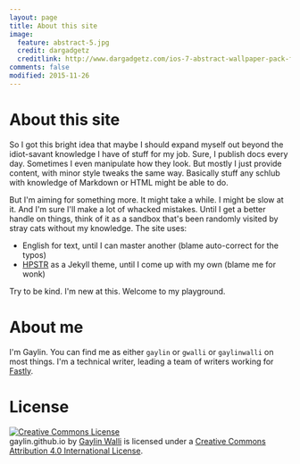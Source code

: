 ```yaml
---
layout: page
title: About this site
image:
  feature: abstract-5.jpg
  credit: dargadgetz
  creditlink: http://www.dargadgetz.com/ios-7-abstract-wallpaper-pack-for-iphone-5-and-ipod-touch-retina/
comments: false
modified: 2015-11-26
---
```


# About this site
So I got this bright idea that maybe I should expand myself out beyond the idiot-savant knowledge I have of stuff for my job. Sure, I publish docs every day. Sometimes I even manipulate how they look. But mostly I just provide content, with minor style tweaks the same way. Basically stuff any schlub with knowledge of Markdown or HTML might be able to do.

But I'm aiming for something more. It might take a while. I might be slow at it. And I'm sure I'll make a lot of whacked mistakes. Until I get a better handle on things, think of it as a sandbox that's been randomly visited by stray cats without my knowledge. The site uses:

- English for text, until I can master another (blame auto-correct for the typos)
- [HPSTR](https://mademistakes.com/work/hpstr-jekyll-theme/) as a Jekyll theme, until I come up with my own (blame me for wonk)

Try to be kind. I'm new at this. Welcome to my playground.


# About me

I'm Gaylin. You can find me as either `gaylin` or `gwalli` or `gaylinwalli` on most things. I'm a technical writer, leading a team of writers working for [Fastly](http://www.fastly.com).

# License

<a rel="license" href="http://creativecommons.org/licenses/by/4.0/"><img alt="Creative Commons License" style="border-width:0" src="https://i.creativecommons.org/l/by/4.0/88x31.png" /></a><br /><span xmlns:dct="http://purl.org/dc/terms/" property="dct:title">gaylin.github.io</span> by <a xmlns:cc="http://creativecommons.org/ns#" href="gaylin.github.io" property="cc:attributionName" rel="cc:attributionURL">Gaylin Walli</a> is licensed under a <a rel="license" href="http://creativecommons.org/licenses/by/4.0/">Creative Commons Attribution 4.0 International License</a>.
